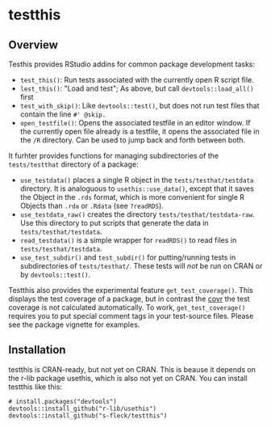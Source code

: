 
testthis
========

Overview
--------

Testhis provides RStudio addins for common package development tasks:

-   `test_this()`: Run tests associated with the currently open R script file.
-   `lest_this()`: "Load and test"; As above, but call `devtools::load_all()` first
-   `test_with_skip()`: Like `devtools::test()`, but does not run test files that contain the line `#' @skip.`
-   `open_testfile()`: Opens the associated testfile in an editor window. If the currently open file already is a testfile, it opens the associated file in the `/R` directory. Can be used to jump back and forth between both.

It furhter provides functions for managing subdirectories of the `tests/testthat` directory of a package:

-   `use_testdata()` places a single R object in the `tests/testhat/testdata` directory. It is analoguous to `usethis::use_data()`, except that it saves the Object in the `.rds` format, which is more convenient for single R Objects than `.rda` or `.Rdata` (see `?readRDS`).
-   `use_testdata_raw()` creates the directory `tests/testhat/testdata-raw`. Use this directory to put scripts that generate the data in `tests/testhat/testdata`.
-   `read_testdata()` is a simple wrapper for `readRDS()` to read files in `tests/testhat/testdata`.
-   `use_test_subdir()` and `test_subdir()` for putting/running tests in subdirectories of `tests/testhat/`. These tests will *not* be run on CRAN or by `devtools::test()`.

Testthis also provides the experimental feature `get_test_coverage()`. This displays the test coverage of a package, but in contrast the [covr](https://github.com/r-lib/covr) the test coverage is not calculated automatically. To work, `get_test_coverage()` requires you to put special comment tags in your test-source files. Please see the package vignette for examples.

Installation
------------

testthis is CRAN-ready, but not yet on CRAN. This is beause it depends on the r-lib package usethis, which is also not yet on CRAN. You can install testthis like this:

    # install.packages("devtools")
    devtools::install_github("r-lib/usethis")
    devtools::install_github("s-fleck/testthis")
